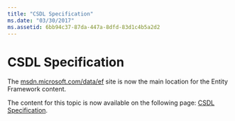 ```yaml
---
title: "CSDL Specification"
ms.date: "03/30/2017"
ms.assetid: 6bb94c37-87da-447a-8dfd-83d1c4b5a2d2
---
```

# CSDL Specification
The [msdn.microsoft.com/data/ef](https://docs.microsoft.com/ef/ef6/index) site is now the main location for the Entity Framework content.  
  
 The content for this topic is now available on the following page: [CSDL Specification](https://docs.microsoft.com/ef/ef6/modeling/designer/advanced/edmx/csdl-spec).
